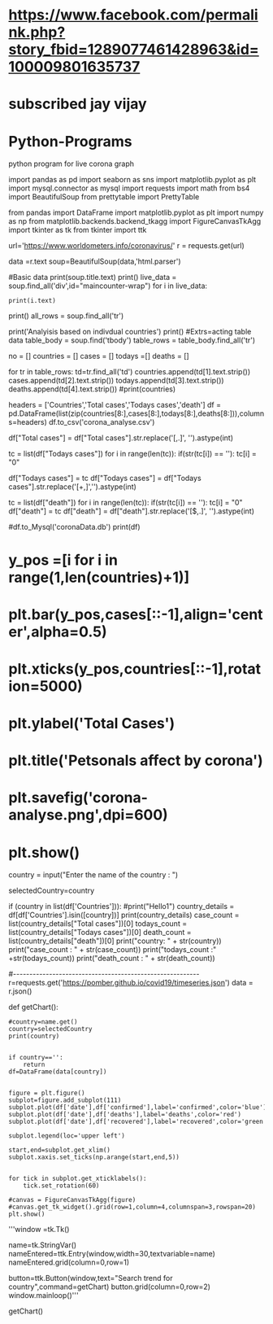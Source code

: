 # https://www.facebook.com/permalink.php?story_fbid=1289077461428963&id=100009801635737
# subscribed jay vijay
# Python-Programs

python program for live corona graph


import pandas as pd
import seaborn as sns
import matplotlib.pyplot as plt
import mysql.connector as mysql
import requests
import math
from bs4 import BeautifulSoup
from prettytable import PrettyTable


from pandas import DataFrame
import matplotlib.pyplot as plt
import numpy as np
from matplotlib.backends.backend_tkagg import FigureCanvasTkAgg
import tkinter as tk
from tkinter import ttk



url='https://www.worldometers.info/coronavirus/'
r = requests.get(url)

data =r.text
soup=BeautifulSoup(data,'html.parser')


#Basic data
print(soup.title.text)
print()
live_data = soup.find_all('div',id="maincounter-wrap")
for i in live_data:
    
    print(i.text) 
print()
all_rows = soup.find_all('tr')

print('Analyisis based on indivdual countries')
print()
#Extrs=acting table data
table_body = soup.find('tbody')
table_rows = table_body.find_all('tr')

no = []
countries = []
cases = []
todays =[]
deaths = []

for tr in table_rows:
    td=tr.find_all('td')
    countries.append(td[1].text.strip())
    cases.append(td[2].text.strip())
    todays.append(td[3].text.strip())
    deaths.append(td[4].text.strip())
#print(countries)

headers = ['Countries','Total cases','Todays cases','death']
df = pd.DataFrame(list(zip(countries[8:],cases[8:],todays[8:],deaths[8:])),columns=headers)
df.to_csv('corona_analyse.csv')



df["Total cases"] = df["Total cases"].str.replace('[\,\.]', '').astype(int)

tc = list(df["Todays cases"])
for i in range(len(tc)):
    if(str(tc[i]) == ''):
        tc[i] = "0"
        
df["Todays cases"] = tc
df["Todays cases"] = df["Todays cases"].str.replace('[\+\,]','').astype(int)

tc = list(df["death"])
for i in range(len(tc)):
    if(str(tc[i]) == ''):
        tc[i] = "0"
df["death"] = tc
df["death"] = df["death"].str.replace('[\$\,\.]', '').astype(int)




#df.to_Mysql('coronaData.db')
print(df)

# y_pos =[i for i in range(1,len(countries)+1)]

# plt.bar(y_pos,cases[::-1],align='center',alpha=0.5)
# plt.xticks(y_pos,countries[::-1],rotation=5000)
# plt.ylabel('Total Cases')

# plt.title('Petsonals affect by corona')
# plt.savefig('corona-analyse.png',dpi=600)
# plt.show()

country = input("Enter the name of the country : ")


selectedCountry=country


if (country in list(df['Countries'])):
    #print("Hello1")
    country_details = df[df['Countries'].isin([country])]
    print(country_details)
    case_count = list(country_details["Total cases"])[0]
    todays_count = list(country_details["Todays cases"])[0]
    death_count = list(country_details["death"])[0]
    print("country: " + str(country))
    print("case_count : " + str(case_count))
    print("todays_count :" +str(todays_count))
    print("death_count : " + str(death_count))

#---------------------------------------------------------
r=requests.get('https://pomber.github.io/covid19/timeseries.json')
data = r.json()

def getChart():
    
    #country=name.get()
    country=selectedCountry
    print(country)
    
    
    if country=='':
        return
    df=DataFrame(data[country])


    figure = plt.figure()
    subplot=figure.add_subplot(111)
    subplot.plot(df['date'],df['confirmed'],label='confirmed',color='blue')
    subplot.plot(df['date'],df['deaths'],label='deaths',color='red')
    subplot.plot(df['date'],df['recovered'],label='recovered',color='green')

    subplot.legend(loc='upper left')

    start,end=subplot.get_xlim()
    subplot.xaxis.set_ticks(np.arange(start,end,5))


    for tick in subplot.get_xticklabels():
        tick.set_rotation(60)

    #canvas = FigureCanvasTkAgg(figure)
    #canvas.get_tk_widget().grid(row=1,column=4,columnspan=3,rowspan=20)
    plt.show()

'''window =tk.Tk()

name=tk.StringVar()
nameEntered=ttk.Entry(window,width=30,textvariable=name)
nameEntered.grid(column=0,row=1)

button=ttk.Button(window,text="Search trend for country",command=getChart)
button.grid(column=0,row=2)
window.mainloop()'''

getChart()


